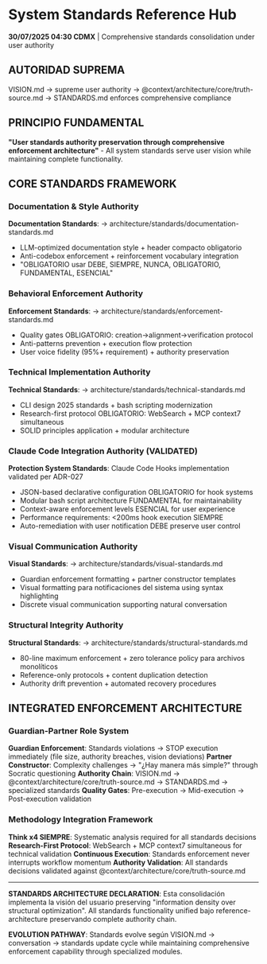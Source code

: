 # System Standards Reference Hub

**30/07/2025 04:30 CDMX** | Comprehensive standards consolidation under user authority

## AUTORIDAD SUPREMA
VISION.md → supreme user authority → @context/architecture/core/truth-source.md → STANDARDS.md enforces comprehensive compliance

## PRINCIPIO FUNDAMENTAL
**"User standards authority preservation through comprehensive enforcement architecture"** - All system standards serve user vision while maintaining complete functionality.

## CORE STANDARDS FRAMEWORK

### Documentation & Style Authority
**Documentation Standards**: → architecture/standards/documentation-standards.md
- LLM-optimized documentation style + header compacto obligatorio
- Anti-codebox enforcement + reinforcement vocabulary integration
- "OBLIGATORIO usar DEBE, SIEMPRE, NUNCA, OBLIGATORIO, FUNDAMENTAL, ESENCIAL"

### Behavioral Enforcement Authority
**Enforcement Standards**: → architecture/standards/enforcement-standards.md
- Quality gates OBLIGATORIO: creation→alignment→verification protocol
- Anti-patterns prevention + execution flow protection
- User voice fidelity (95%+ requirement) + authority preservation

### Technical Implementation Authority
**Technical Standards**: → architecture/standards/technical-standards.md
- CLI design 2025 standards + bash scripting modernization
- Research-first protocol OBLIGATORIO: WebSearch + MCP context7 simultaneous
- SOLID principles application + modular architecture

### Claude Code Integration Authority (VALIDATED)
**Protection System Standards**: Claude Code Hooks implementation validated per ADR-027
- JSON-based declarative configuration OBLIGATORIO for hook systems
- Modular bash script architecture FUNDAMENTAL for maintainability
- Context-aware enforcement levels ESENCIAL for user experience
- Performance requirements: <200ms hook execution SIEMPRE
- Auto-remediation with user notification DEBE preserve user control

### Visual Communication Authority
**Visual Standards**: → architecture/standards/visual-standards.md
- Guardian enforcement formatting + partner constructor templates
- Visual formatting para notificaciones del sistema using syntax highlighting
- Discrete visual communication supporting natural conversation

### Structural Integrity Authority
**Structural Standards**: → architecture/standards/structural-standards.md
- 80-line maximum enforcement + zero tolerance policy para archivos monolíticos
- Reference-only protocols + content duplication detection
- Authority drift prevention + automated recovery procedures

## INTEGRATED ENFORCEMENT ARCHITECTURE

### Guardian-Partner Role System
**Guardian Enforcement**: Standards violations → STOP execution immediately (file size, authority breaches, vision deviations)
**Partner Constructor**: Complexity challenges → "¿Hay manera más simple?" through Socratic questioning
**Authority Chain**: VISION.md → @context/architecture/core/truth-source.md → STANDARDS.md → specialized standards
**Quality Gates**: Pre-execution → Mid-execution → Post-execution validation

### Methodology Integration Framework
**Think x4 SIEMPRE**: Systematic analysis required for all standards decisions
**Research-First Protocol**: WebSearch + MCP context7 simultaneous for technical validation
**Continuous Execution**: Standards enforcement never interrupts workflow momentum
**Authority Validation**: All standards decisions validated against @context/architecture/core/truth-source.md

---

**STANDARDS ARCHITECTURE DECLARATION**: Esta consolidación implementa la visión del usuario preserving "information density over structural optimization". All standards functionality unified bajo reference-architecture preservando complete authority chain.

**EVOLUTION PATHWAY**: Standards evolve según VISION.md → conversation → standards update cycle while maintaining comprehensive enforcement capability through specialized modules.